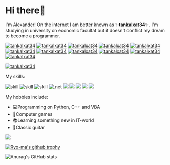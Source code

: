 # Hi there👋
I'm Alexander! On the internet I am better known as ✨**tankalxat34**✨. I'm studying in university on economic facultat but it doesn't conflict my dream to become a programmer. 

[![tankalxat34](https://img.shields.io/badge/-Telegram-blue?logo=telegram&style=flat)](https://t.me/tankalxat34)
[![tankalxat34](https://img.shields.io/badge/-YouTube-f00?logo=youtube&style=flat)](https://www.youtube.com/channel/UCgkap-jXJR6cWj3S2VdBDkQ)
[![tankalxat34](https://img.shields.io/badge/-ВКонтакте-0069EF?logo=vk&style=flat)](https://vk.com/tankalxat34)
[![tankalxat34](https://img.shields.io/badge/-Discord-7289DA?logo=discord&style=flat&logoColor=white)](https://discord.gg/9xnA6swyW7)
[![tankalxat34](https://img.shields.io/badge/-Gmail-D14836?logo=gmail&style=flat&logoColor=white)](mailto:tankalxat34@gmail.com?subject=From%20GitHub%20user)
[![tankalxat34](https://img.shields.io/badge/-DonationAlerts-F57507?logo=bitcoin&logoColor=white)](https://www.donationalerts.com/r/tankalxat34)
[![tankalxat34](https://img.shields.io/badge/-TikTok-000000?logo=tiktok&logoColor=white)](https://www.tiktok.com/@tankalxat34)
[![tankalxat34](https://img.shields.io/badge/-Instagram-E4405F?logo=instagram&logoColor=white)](https://www.instagram.com/tankalxat34_official/)
[![tankalxat34](https://img.shields.io/badge/-PyPi-00578A?logo=pypi&logoColor=FFD800)](https://pypi.org/user/tankalxat34/)
[![tankalxat34](https://img.shields.io/badge/-Twitter-1D9BF0?logo=twitter&logoColor=ffffff)](https://twitter.com/tankalxat34/)
[![tankalxat34](https://img.shields.io/badge/-CodersRank-67A4AC?logo=codersrank&logoColor=FFD800)](https://profile.codersrank.io/user/tankalxat34/)

[![tankalxat34](https://img.shields.io/badge/-Telegram%20Channel-blue?logo=telegram&style=for-the-badge)](https://t.me/tankalxat34_official)

My skills:

![skill](https://img.shields.io/badge/Python-3776AB?logo=python&logoColor=white)
![skill](https://img.shields.io/badge/C%2B%2B-00599C?logo=c%2B%2B&logoColor=white)
![skill](https://img.shields.io/badge/MS%20Excel%20VBA-107C41?logo=microsoft&logoColor=white)
<img alt=".net" src="https://img.shields.io/badge/Heroku-430098?logo=heroku&logoColor=white"/>
<img src="https://img.shields.io/badge/Pycharm-42AF1A?logo=pycharm&logoColor=white"/>
<img src="https://img.shields.io/badge/Visual%20Studio%202019-813DBE?logo=visualstudio&logoColor=white"/>
<img src="https://img.shields.io/badge/Git-AF3B51?logo=git&logoColor=white"/>
<img src="https://img.shields.io/badge/-MS%20Office%20-DD4B01?logo=microsoft&logoColor=white"/>
<img src="https://img.shields.io/badge/-windows_7/10/11-2BA7E8?logo=windows&logoColor=white"/>

My hobbies include:
- 💻Programming on Python, C++ and VBA
- 💎Computer games
- 📚Learning something new in IT-world
- 🎸Classic guitar

![](https://komarev.com/ghpvc/?username=tankalxat34&color=D470FF)

[![Ryo-ma's github trophy](https://github-profile-trophy.vercel.app/?username=tankalxat34&row=2)](https://github.com/ryo-ma/github-profile-trophy)

![Anurag's GitHub stats](https://github-readme-stats.vercel.app/api?username=tankalxat34&show_icons=true&theme=github_dark&icon_color=D470FF&title_color=D470FF)
